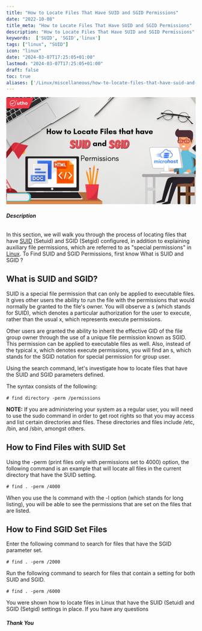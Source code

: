 ```yaml
---
title: "How to Locate Files That Have SUID and SGID Permissions"
date: "2022-10-08"
title_meta: "How to Locate Files That Have SUID and SGID Permissions"
description: "How to Locate Files That Have SUID and SGID Permissions"
keywords:  ['SUID', 'SGID','linux']
tags: ["linux", "SUID"]
icon: "linux"
date: "2024-03-07T17:25:05+01:00"
lastmod: "2024-03-07T17:25:05+01:00" 
draft: false
toc: true
aliases: ['/Linux/miscellaneous/how-to-locate-files-that-have-suid-and-sgid-permissions']
---
```


![](images/How-to-Locate-Files-That-Have-SUID-and-SGID-Permissions_utho.jpg)

###### **Description**

In this section, we will walk you through the process of locating files that have [SUID](https://www.linux.com/training-tutorials/what-suid-and-how-set-suid-linuxunix/) (Setuid) and SGID (Setgid) configured, in addition to explaining auxiliary file permissions, which are referred to as "special permissions" in [Linux](https://utho.com/docs/tutorial/category/linux-tutorial/). To Find SUID and SGID Permissions, first know What is SUID and SGID ?

## What is SUID and SGID?

SUID is a special file permission that can only be applied to executable files. It gives other users the ability to run the file with the permissions that would normally be granted to the file's owner. You will observe a s (which stands for SUID), which denotes a particular authorization for the user to execute, rather than the usual x, which represents execute permissions.

Other users are granted the ability to inherit the effective GID of the file group owner through the use of a unique file permission known as SGID. This permission can be applied to executable files as well. Also, instead of the typical x, which denotes execute permissions, you will find an s, which stands for the SGID notation for special permission for group user.

Using the search command, let's investigate how to locate files that have the SUID and SGID parameters defined.

The syntax consists of the following:

```
# find directory -perm /permissions
```

**NOTE:** If you are administering your system as a regular user, you will need to use the sudo command in order to get root rights so that you may access and list certain directories and files. These directories and files include /etc, /bin, and /sbin, amongst others.

## How to Find Files with SUID Set

Using the -perm (print files only with permissions set to 4000) option, the following command is an example that will locate all files in the current directory that have the SUID setting.

```
# find . -perm /4000 
```

When you use the ls command with the -l option (which stands for long listing), you will be able to see the permissions that are set on the files that are listed.

## How to Find SGID Set Files

Enter the following command to search for files that have the SGID parameter set.

```
# find . -perm /2000 
```

Run the following command to search for files that contain a setting for both SUID and SGID.

```
# find . -perm /6000 
```

You were shown how to locate files in Linux that have the SUID (Setuid) and SGID (Setgid) settings in place. If you have any questions

###### **Thank You**
